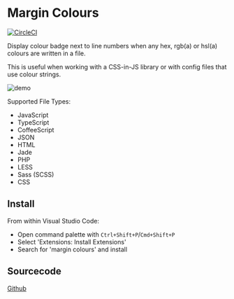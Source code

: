 # Margin Colours

[![CircleCI](https://img.shields.io/circleci/project/github/chinchiheather/vscode-margin-colours.svg)](https://circleci.com/gh/chinchiheather/vscode-margin-colours/tree/master)

Display colour badge next to line numbers when any hex, rgb(a) or hsl(a) colours are written in a file.

This is useful when working with a CSS-in-JS library or with config files that use colour strings.

![demo](https://chinchiheather.github.io/images/vscode-margin-colours/img/demo.png)

Supported File Types:
 * JavaScript
 * TypeScript
 * CoffeeScript
 * JSON
 * HTML
 * Jade
 * PHP
 * LESS
 * Sass (SCSS)
 * CSS

## Install

From within Visual Studio Code:
 * Open command palette with `Ctrl+Shift+P`/`Cmd+Shift+P`
 * Select 'Extensions: Install Extensions'
 * Search for 'margin colours' and install

## Sourcecode

[Github](https://github.com/chinchiheather/vscode-margin-colours)
